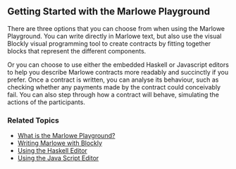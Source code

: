 ## Getting Started with the Marlowe Playground
There are three options that you can choose from when using the Marlowe Playground. You can write directly in Marlowe text, but also use the visual Blockly visual programming tool to create contracts by fitting together blocks that represent the different components. 

Or you can choose to use either the embedded Haskell or Javascript editors to help you describe Marlowe contracts more readably and succinctly if you prefer. Once a contract is written, you can analyse its behaviour, such as checking whether any payments made by the contract could conceivably fail. You can also step through how a contract will behave, simulating the actions of the participants.

### Related Topics
- [What is the Marlowe Playground?](<marlowe-playground.md>)
- [Writing Marlowe with Blockly](get-started-blockly.md)
- [Using the Haskell Editor](get-started-haskell.md)
- [Using the Java Script Editor](get-started-js.md)
